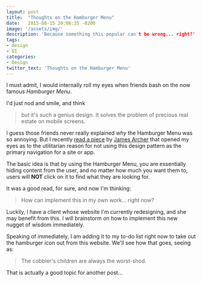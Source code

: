 ```yaml
---
layout: post
title:  "Thoughts on the Hamburger Menu"
date:   2015-08-15 20:08:35 -0200
image: '/assets/img/'
description: 'Because something this popular can't be wrong... right?'
tags:
- design
- UI
categories:
- Design
twitter_text: 'Thoughts on the Hamburger Menu'
---
```


I must admit, I would internally roll my eyes when friends bash on the now famous _Hamburger Menu_.

I'd just nod and smile, and think

>but it's such a genius design. It solves the problem of precious real estate on mobile screens.

I guess those friends never really explained _why_ the Hamburger Menu was so annoying. But I recently [read a piece](http://deep.design/the-hamburger-menu/) by [James Archer](http://www.jamesarcher.me/) that opened my eyes as to the utilitarian reason for not using this design pattern as the primary navigation for a site or app.

The basic idea is that by using the Hamburger Menu, you are essentially hiding content from the user, and no matter how much you want them to, users will **NOT** click on it to find what they are looking for.

It was a good read, for sure, and now I'm thinking:

>How can implement this in my own work... right now?

Luckily, I have a client whose website I'm currently redesigning, and she may benefit from this. I will brainstorm on how to implement this new nugget of wisdom immediately.

Speaking of immediately, I am adding it to my to-do list right now to take out the hamburger icon out from this website. We'll see how that goes, seeing as:

>The cobbler's children are always the worst-shod.

That is actually a good topic for another post...
